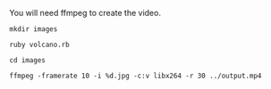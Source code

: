 You will need ffmpeg to create the video.

`mkdir images`

`ruby volcano.rb`

`cd images`

`ffmpeg -framerate 10 -i %d.jpg -c:v libx264 -r 30 ../output.mp4`
